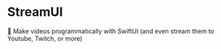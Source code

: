 # StreamUI
🎥 Make videos programmatically with SwiftUI (and even stream them to Youtube, Twitch, or more)
